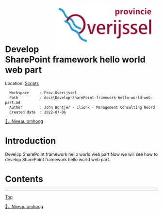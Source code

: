 <img src="./Assets/MyLogo.png" alt="Prov.Overijssel" width="350" style="float: right"/>
<p>&nbsp;</p>
<p>&nbsp;</p>
<p>&nbsp;</p>
<a name="top"></a>

<!-- omit in toc -->
# Develop SharePoint framework hello world web part

Location: [Scripts]
<!-- Markdown Header -->
      Workspace     : Prov.Overijssel
      Path          : docs\Develop-SharePoint-framework-hello-world-web-part.md
      Author        : John Bontjer - ilionx - Management Consulting Noord 
      Created date  : 2022-07-06 


[📁.. Niveau omhoog](../README.md)

<!-- omit in toc -->
# Introduction
Develop SharePoint framework hello world web part
Now we will see how to develop SharePoint framework hello world web part.

<!-- omit in toc -->
# Contents


-----
[Top]

<!-- Hieronder staan de hidden referenties  --> 
<!-- ----------------------------- -->
[📁.. Niveau omhoog]

[Niveau omhoog]: ../README.md
[📁.. Niveau omhoog]: ../README.md
[Top]: #top

[Scripts]: ../README.md
[Patches]: ../README.md
[Lib]: ../README.md